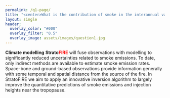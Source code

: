 ```yaml
---
permalink: /q1-page/
title: "<center>What is the contribution of smoke in the interannual variability of stratospheric aerosols?</center>"
layout: single
header:
  overlay_color: "#000"
  overlay_filter: "0.5"
  overlay_image: assets/images/question1.jpg
---
```


**Climate modelling**
**Strato**<span style="color:red">**FIRE**</span> will fuse observations with modelling to significantly reduced uncertainties related to smoke emissions. To date, only indirect methods are available to estimate smoke emission rates. Space-bone and ground-based observations provide information generally with some temporal and spatial distance from the source of the fire. In StratoFIRE we aim to apply an innovative inversion algorithm to largely improve the quantitative predictions of smoke emissions and injection heights near the tropopause.